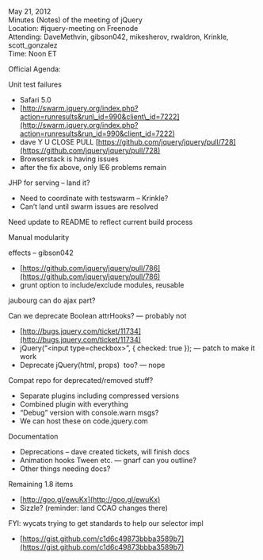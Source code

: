 May 21, 2012  
 Minutes (Notes) of the meeting of jQuery  
 Location: \#jquery-meeting on Freenode  
 Attending: DaveMethvin, gibson042, mikesherov, rwaldron, Krinkle,
scott\_gonzalez  
 Time: Noon ET

Official Agenda:

Unit test failures

-   Safari 5.0
-   [http://swarm.jquery.org/index.php?action=runresults&run\_id=990&client\_id=7222](http://swarm.jquery.org/index.php?action=runresults&run_id=990&client_id=7222)
-   dave Y U CLOSE PULL
    [https://github.com/jquery/jquery/pull/728](https://github.com/jquery/jquery/pull/728)
-   Browserstack is having issues
-   after the fix above, only IE6 problems remain

JHP for serving – land it?

-   Need to coordinate with testswarm – Krinkle?
-   Can’t land until swarm issues are resolved

Need update to README to reflect current build process

Manual modularity

effects – gibson042

-   [https://github.com/jquery/jquery/pull/786](https://github.com/jquery/jquery/pull/786)
-   grunt option to include/exclude modules, reusable

jaubourg can do ajax part?

Can we deprecate Boolean attrHooks? — probably not

-   [http://bugs.jquery.com/ticket/11734](http://bugs.jquery.com/ticket/11734)
-   jQuery(“\<input type=checkbox\>”, { checked: true }); — patch to
    make it work
-   Deprecate jQuery(html, props)  too? — nope

Compat repo for deprecated/removed stuff?

-   Separate plugins including compressed versions
-   Combined plugin with everything
-   “Debug” version with console.warn msgs?
-   We can host these on code.jquery.com

Documentation

-   Deprecations – dave created tickets, will finish docs
-   Animation hooks Tween etc. — gnarf can you outline?
-   Other things needing docs?

Remaining 1.8 items

-   [http://goo.gl/ewuKx](http://goo.gl/ewuKx)
-   Sizzle? (reminder: land CCAO changes there)

FYI: wycats trying to get standards to help our selector impl

-   [https://gist.github.com/c1d6c49873bbba3589b7](https://gist.github.com/c1d6c49873bbba3589b7)

